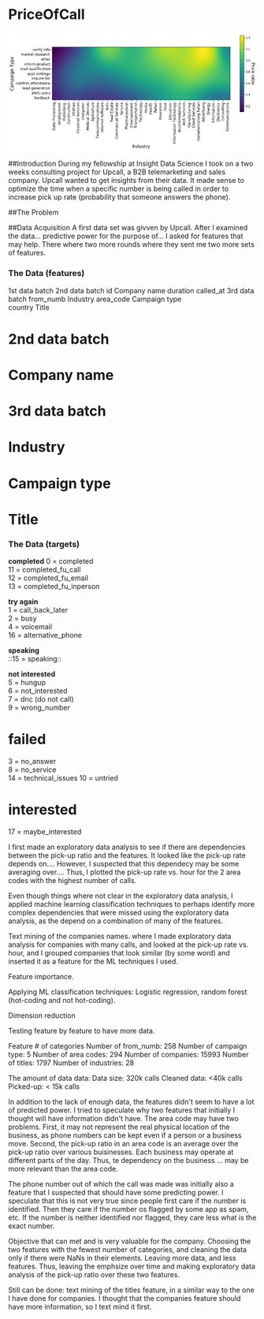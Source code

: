 # PriceOfCall

![](https://github.com/Doron-L/PriceOfCall/blob/master/price_smoothed_vs_industry_n_campaign_type_png)

##Introduction
During my fellowship at Insight Data Science I took on a two weeks consulting project for Upcall,
a B2B telemarketing and sales company. Upcall wanted to get insights from their data. It made sense to 
optimize the time when a specific number is being called in order to increase pick up rate (probability 
that someone answers the phone).


##The Problem



##Data Acquisition
A first data set was givven by Upcall. After I examined the data... predictive power for the purpose of...
I asked for features that may help. There where two more rounds where they sent me two more sets of features.


### The Data (features)

1st data batch     2nd data batch
id                 Company name
duration 
called_at          3rd data batch
from_numb          Industry
area_code          Campaign type                     
country            Title

# 2nd data batch
# Company name

# 3rd data batch
# Industry
# Campaign type
# Title



### The Data (targets)
**completed** 
0 = completed  
11 = completed_fu_call  
12 = completed_fu_email  
13 = completed_fu_inperson  

**try again**  
1 = call_back_later  
2 = busy  
4 = voicemail  
16 = alternative_phone  

**speaking**  
::15 = speaking::  

**not interested**  
5 = hungup  
6 = not_interested  
7 = dnc (do not call)  
9 = wrong_number

# failed  
3 = no_answer  
8 = no_service  
14 = technical_issues 
10 =  untried 

# interested  
17 = maybe_interested 


I first made an exploratory data analysis to see if there are dependencies between the pick-up ratio
and the features. It looked like the pick-up rate depends on.... However, I suspected that this dependecy may
be some averaging over.... Thus, I plotted the pick-up rate vs. hour for the 2 area codes with the highest 
number of calls.

Even though things where not clear in the exploratory data analysis, I applied machine learning classification
techniques to perhaps identify more complex dependencies that were missed using the exploratory data analysis,
as the depend on a combination of many of the features.



Text mining of the companies names. where I made exploratory data analysis for companies with many calls, and looked 
at the pick-up rate vs.  hour, and I grouped companies that look similar (by some word) and inserted it as a feature
for the ML techniques I used.



Feature importance.

Applying ML classification techniques: Logistic regression, random forest (hot-coding and not hot-coding).

Dimension reduction

Testing feature by feature to have more data.

Feature                                 # of categories 
Number of from_numb:                           258
Number of campaign type:                         5
Number of area codes:                          294
Number of companies:                         15993
Number of titles:                             1797
Number of industries:                           28



The amount of data data:
Data size: 320k calls
Cleaned data:  <40k calls
Picked-up: < 15k calls
    
In addition to the lack of enough data, the features didn't seem to have a lot of predicted power.
I tried to speculate why two features that initially I thought will have information didn't have.
The area code may have two problems. First, it may not represent the real physical location of the business,
as phone numbers can be kept even if a person or a business move. Second, the pick-up ratio in 
an area code is an average over the pick-up ratio over various buisinesses. Each business may
operate at different parts of the day. Thus, te dependency on the business ... may be more relevant than 
the area code.



The phone number out of which the call was made was initially also a feature that I suspected that should
have some predicting power. I speculate that this is not very true since people first care if the 
number is identified. Then they care if the number os flagged by some app as spam, etc. If the number is
neither identified nor flagged, they care less what is the exact number.



Objective that can met and is very valuable for the company.
Choosing the two features with the fewest number of categories, and cleaning the data 
only if there were NaNs in their elements. Leaving more data, and less features. Thus, leaving the emphsize over 
time and making exploratory data analysis of the pick-up ratio over these two features.



Still can be done:
text mining of the titles feature, in a similar way to the one I have done for companies.
I thought that the companies feature should have more information, so I text mind it first.
